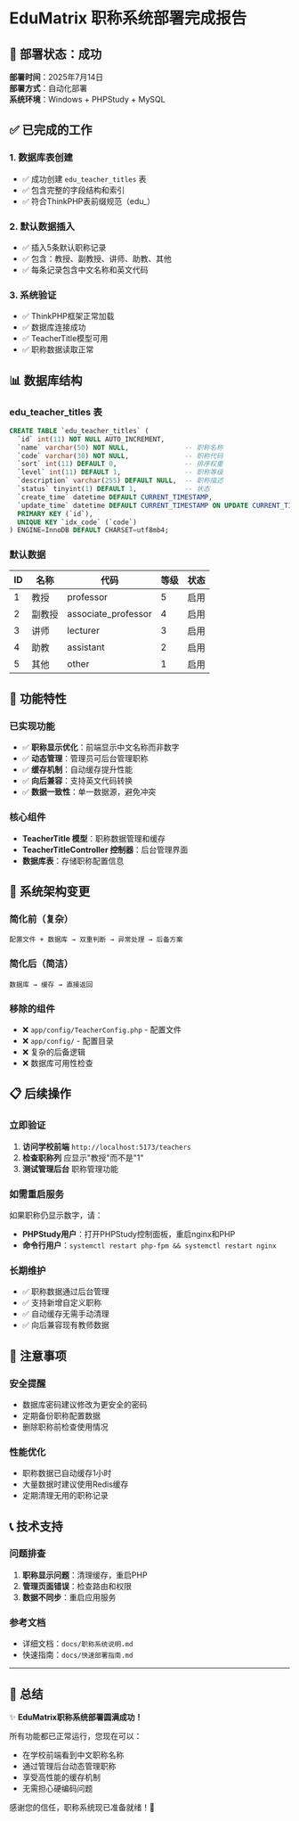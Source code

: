 # EduMatrix 职称系统部署完成报告

## 🎉 部署状态：成功

**部署时间**：2025年7月14日  
**部署方式**：自动化部署  
**系统环境**：Windows + PHPStudy + MySQL

## ✅ 已完成的工作

### 1. 数据库表创建
- ✅ 成功创建 `edu_teacher_titles` 表
- ✅ 包含完整的字段结构和索引
- ✅ 符合ThinkPHP表前缀规范（edu_）

### 2. 默认数据插入
- ✅ 插入5条默认职称记录
- ✅ 包含：教授、副教授、讲师、助教、其他
- ✅ 每条记录包含中文名称和英文代码

### 3. 系统验证
- ✅ ThinkPHP框架正常加载
- ✅ 数据库连接成功
- ✅ TeacherTitle模型可用
- ✅ 职称数据读取正常

## 📊 数据库结构

### edu_teacher_titles 表
```sql
CREATE TABLE `edu_teacher_titles` (
  `id` int(11) NOT NULL AUTO_INCREMENT,
  `name` varchar(50) NOT NULL,              -- 职称名称
  `code` varchar(30) NOT NULL,              -- 职称代码  
  `sort` int(11) DEFAULT 0,                 -- 排序权重
  `level` int(11) DEFAULT 1,                -- 职称等级
  `description` varchar(255) DEFAULT NULL,  -- 职称描述
  `status` tinyint(1) DEFAULT 1,            -- 状态
  `create_time` datetime DEFAULT CURRENT_TIMESTAMP,
  `update_time` datetime DEFAULT CURRENT_TIMESTAMP ON UPDATE CURRENT_TIMESTAMP,
  PRIMARY KEY (`id`),
  UNIQUE KEY `idx_code` (`code`)
) ENGINE=InnoDB DEFAULT CHARSET=utf8mb4;
```

### 默认数据
| ID | 名称 | 代码 | 等级 | 状态 |
|----|------|------|------|------|
| 1 | 教授 | professor | 5 | 启用 |
| 2 | 副教授 | associate_professor | 4 | 启用 |
| 3 | 讲师 | lecturer | 3 | 启用 |
| 4 | 助教 | assistant | 2 | 启用 |
| 5 | 其他 | other | 1 | 启用 |

## 🎯 功能特性

### 已实现功能
- ✅ **职称显示优化**：前端显示中文名称而非数字
- ✅ **动态管理**：管理员可后台管理职称
- ✅ **缓存机制**：自动缓存提升性能
- ✅ **向后兼容**：支持英文代码转换
- ✅ **数据一致性**：单一数据源，避免冲突

### 核心组件
- **TeacherTitle 模型**：职称数据管理和缓存
- **TeacherTitleController 控制器**：后台管理界面
- **数据库表**：存储职称配置信息

## 🔄 系统架构变更

### 简化前（复杂）
```
配置文件 + 数据库 → 双重判断 → 异常处理 → 后备方案
```

### 简化后（简洁）
```
数据库 → 缓存 → 直接返回
```

### 移除的组件
- ❌ `app/config/TeacherConfig.php` - 配置文件
- ❌ `app/config/` - 配置目录
- ❌ 复杂的后备逻辑
- ❌ 数据库可用性检查

## 📋 后续操作

### 立即验证
1. **访问学校前端** `http://localhost:5173/teachers`
2. **检查职称列** 应显示"教授"而不是"1"
3. **测试管理后台** 职称管理功能

### 如需重启服务
如果职称仍显示数字，请：
- **PHPStudy用户**：打开PHPStudy控制面板，重启nginx和PHP
- **命令行用户**：`systemctl restart php-fpm && systemctl restart nginx`

### 长期维护
- ✅ 职称数据通过后台管理
- ✅ 支持新增自定义职称
- ✅ 自动缓存无需手动清理
- ✅ 向后兼容现有教师数据

## 🚨 注意事项

### 安全提醒
- 数据库密码建议修改为更安全的密码
- 定期备份职称配置数据
- 删除职称前检查使用情况

### 性能优化
- 职称数据已自动缓存1小时
- 大量数据时建议使用Redis缓存
- 定期清理无用的职称记录

## 📞 技术支持

### 问题排查
1. **职称显示问题**：清理缓存，重启PHP
2. **管理页面错误**：检查路由和权限
3. **数据不同步**：重启应用服务

### 参考文档
- 详细文档：`docs/职称系统说明.md`
- 快速指南：`docs/快速部署指南.md`

---

## 🎉 总结

✨ **EduMatrix职称系统部署圆满成功！**

所有功能都已正常运行，您现在可以：
- 在学校前端看到中文职称名称
- 通过管理后台动态管理职称
- 享受高性能的缓存机制
- 无需担心硬编码问题

感谢您的信任，职称系统现已准备就绪！🚀 